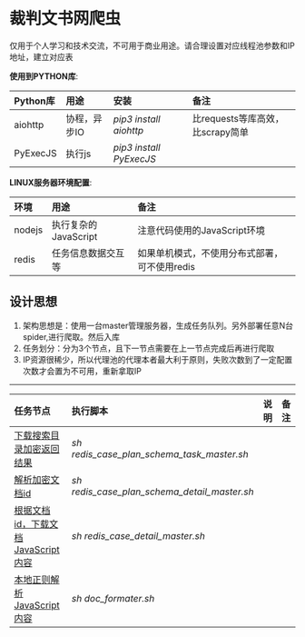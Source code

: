 # 裁判文书网爬虫
仅用于个人学习和技术交流，不可用于商业用途。请合理设置对应线程池参数和IP地址，建立对应表

**使用到PYTHON库**:

|    Python库 | 用途 | 安装 | 备注 |
|:-------|:-------------|:----------|:----------|
| aiohttp  | 协程，异步IO | *pip3 install aiohttp* | 比requests等库高效，比scrapy简单 |
| PyExecJS  | 执行js | *pip3 install PyExecJS* |  |

**LINUX服务器环境配置**:

|    环境 | 用途 | 备注 |
|:-------|:-------------|:----------|
|   nodejs  | 执行复杂的JavaScript | 注意代码使用的JavaScript环境 |
|   redis  | 任务信息数据交互等 | 如果单机模式，不使用分布式部署，可不使用redis |

## 设计思想
1. 架构思想是：使用一台master管理服务器，生成任务队列。另外部署任意N台spider,进行爬取。然后入库
2. 任务划分：分为3个节点，且下一节点需要在上一节点完成后再进行爬取
3. IP资源很稀少，所以代理池的代理本者最大利于原则，失败次数到了一定配置次数才会置为不可用，重新拿取IP
--------
| 任务节点 | 执行脚本 | 说明 | 备注 |
|:-------|:-------------|:----------|:----------|
| [下载搜索目录加密返回结果](lawyer/case/doc/redis_case_plan_schema_task_master.sh) | *sh redis_case_plan_schema_task_master.sh* |  |  |
| [解析加密文档id](lawyer/case/doc/redis_case_plan_schema_detail_master.sh)  | *sh redis_case_plan_schema_detail_master.sh* |  |  |
| [根据文档id，下载文档JavaScript内容](lawyer/case/doc/redis_case_detail_master.sh) | *sh redis_case_detail_master.sh* |  |  |
| [本地正则解析JavaScript内容](lawyer/case/doc/doc_formater.sh) | *sh doc_formater.sh* |  |  |
